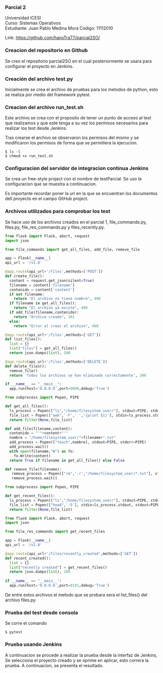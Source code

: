 ### Parcial 2
Universidad ICESI  
Curso: Sistemas Operativos  
Estudiante: Juan Pablo Medina Mora 
Código: 11112010

Link: https://github.com/hansTra77/parcial2SO/

### Creacion del repositorio en Github

Se creo el repositorio parcial2SO en el cual posteriormente se usara para configurar el proyecto en Jenkins.

### Creación del archivo test.py

Inicialmente se crea el archivo de pruebas para los metodos de python, esto se realiza por medio del framework pytest.

### Creacion del archivo run_test.sh

Este archivo se crea con el proposito de tener un punto de acceso al test que realizamos y que este tenga a su vez los permisos necesarios para realizar los test desde Jenkins.



Tras crearse el archivo se observaron los permisos del mismo y se modificaron los permisos de forma que se permitiera la ejecucion.

```
$ ls -l
$ chmod +x run_test.sh
```

### Configuracion del servidor de integracion continua Jenkins

Se crea un free-style project con el nombre de testParcial. Se uso la configuracion que se muestra a continuacion.

Es importante recordar poner la url en la que se encuentran los documentos dell proyecto en el campo GitHub project.

### Archivos utilizados para comprobar los test

Se hace uso de los archivos creados en el parcial 1, file_commands.py, files.py, file_res_commands.py y files_recently.py.


```python
from flask import Flask, abort, request
import json

from file_commands import get_all_files, add_file, remove_file

app = Flask(__name__)
api_url = '/v1.0'

@app.route(api_url+'/files',methods=['POST'])
def create_file():
  content = request.get_json(silent=True)
  filename = content['filename']
  contenido = content['content']
  if not filename:
    return "El archivo no tiene nombre", 400
  if filename in get_all_files():
    return "El archivo ya existe", 400
  if add_file(filename,contenido):
    return "Archivo creado", 201
  else:
    return "Error al crear el archivo", 400

@app.route(api_url+'/files',methods=['GET'])
def list_files():
  list = {}
  list["files"] = get_all_files()
  return json.dumps(list), 200

@app.route(api_url+'/files',methods=['DELETE'])
def delete_files():
  remove_file()
  return 'Todos los archivos se han eliminado correctamente', 200

if __name__ == "__main__":
  app.run(host='0.0.0.0',port=9090,debug='True')
```
```python
from subprocess import Popen, PIPE

def get_all_files():
  ls_process = Popen(["ls","/home/filesystem_user/"], stdout=PIPE, stderr=PIPE)
  file_list = Popen(["awk",'-F',' ','{print $1}'], stdin=ls_process.stdout, stdout=PIPE, stderr=PIPE).communicate()[0].split('\n')
  return filter(None,file_list)

def add_file(filename,content):
  contenido = "'"+content+"'"
  nombre = "/home/filesystem_user/"+filename+".txt"
  add_process = Popen(["touch",nombre], stdout=PIPE, stderr=PIPE)
  add_process.wait()
  with open(filename,"W") as fo:
    fo.Write(content)
  return True if filename in get_all_files() else False

def remove_file(filename):
   remove_process = Popen(["rm",'-r',"/home/filesystem_user/*.txt"], stdout=PIPE, stderr=PIPE)
   remove_process.wait()
```
```python
from subprocess import Popen, PIPE

def get_recent_files():
  ls_process = Popen(["ls","/home/filesystem_user/"], stdout=PIPE, stderr=PIPE)
  file_list = Popen(["head",'-5'], stdin=ls_process.stdout, stdout=PIPE, stderr=PIPE).communicate()[0].split('\n')
  return filter(None,file_list)
```
```python
from flask import Flask, abort, request
import json

from file_res_commands import get_recent_files

app = Flask(__name__)
api_url = '/v1.0'

@app.route(api_url+'/files/recently_created',methods=['GET'])
def recent_created():
  list = {}
  list["recently created"] = get_recent_files()
  return json.dumps(list), 200
  
if __name__ == "__main__":
  app.run(host='0.0.0.0',port=9191,debug='True')
```
De entre estos archivos el metodo que se probara sera el list_files() del archivo files.py.

### Prueba del test desde consola

Se corre el comando 

```
$ pytest
```

### Prueba usando Jenkins

A continuacion se procede a realizar la prueba desde la interfaz de Jenkins, Se selecciona el proyecto creado y se oprime en aplicar, esto correra la prueba.
A continuacion, se presenta el resultado.




